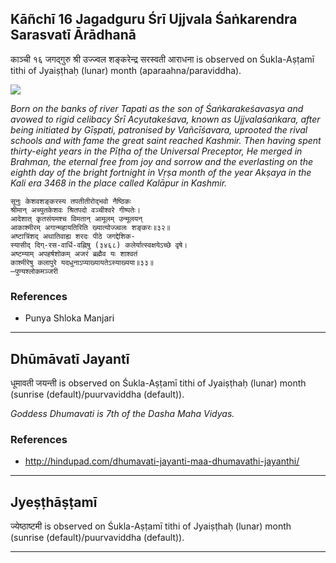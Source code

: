 ## Kāñchī 16 Jagadguru Śrī Ujjvala Śaṅkarendra Sarasvatī Ārādhanā
काञ्ची १६ जगद्गुरु श्री उज्ज्वल शङ्करेन्द्र सरस्वती आराधना is observed on Śukla-Aṣṭamī tithi of Jyaiṣṭhaḥ (lunar) month (aparaahna/paraviddha).

![](https://github.com/sanskrit-coders/adyatithi/blob/master/images/kanchi-jagadgurus/jagadguru-16.jpg)

_Born on the banks of river Tapati as the son of Śaṅkarakeśavasya and avowed to rigid celibacy Śrī Acyutakeśava, known as Ujjvalaśaṅkara, after being initiated by Gīṣpati, patronised by Vañcīśavara, uprooted the rival schools and with fame the great saint reached Kashmir. Then having spent thirty-eight years in the Pīṭha of the Universal Preceptor, He merged in Brahman, the eternal free from joy and sorrow and the everlasting on the eighth day of the bright fortnight in Vṛṣa month of the year Akṣaya in the Kali era 3468 in the place called Kalāpur in Kashmir._

```
सूनुः केशवशङ्करस्य तपतीतीरोद्भवो नैष्ठिकः
श्रीमान् अच्युतकेशवः श्रितपदो वञ्चीश्वरे गीष्पतेः।
आदेशात् कृतसंयमश्च विमतान् आमूलम् उन्मूलयन्
आकाश्मीरम् अगान्महायतिरिति ख्यात्योज्ज्वलः शङ्करः॥३२॥
अष्टात्रिंशद् अथातिवाह्य शरदः पीठे जगद्देशिक-
स्यासीद् दिग्-रस-वार्धि-वह्निषु (३४६८) कलेर्यात्स्वक्षयेऽच्छे वृषे।
अष्टम्याम् अपहर्षशोकम् अजरं ब्रह्मैव यः शाश्वतं
काश्मीरेषु कलापुरे यदधुनाऽप्याख्यायतेऽस्याख्यया॥३३॥
—पुण्यश्लोकमञ्जरी
```
### References
* Punya Shloka Manjari


---
## Dhūmāvatī Jayantī
धूमावती जयन्ती is observed on Śukla-Aṣṭamī tithi of Jyaiṣṭhaḥ (lunar) month (sunrise (default)/puurvaviddha (default)).

_Goddess Dhumavati is 7th of the Dasha Maha Vidyas._
### References
* http://hindupad.com/dhumavati-jayanti-maa-dhumavathi-jayanthi/


---
## Jyeṣṭhāṣṭamī
ज्येष्ठाष्टमी is observed on Śukla-Aṣṭamī tithi of Jyaiṣṭhaḥ (lunar) month (sunrise (default)/puurvaviddha (default)).



---
